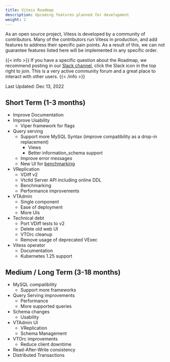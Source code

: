 ```yaml
---
title: Vitess Roadmap
description: Upcoming features planned for development
weight: 2
---
```


As an open source project, Vitess is developed by a community of contributors. Many of the contributors run Vitess in production, and add features to address their specific pain points. As a result of this, we can not guarantee features listed here will be implemented in any specific order.

{{< info >}}
If you have a specific question about the Roadmap, we recommend posting in our [Slack channel](https://vitess.slack.com), click the Slack icon in the top right to join. This is a very active community forum and a great place to interact with other users.
{{< /info >}}

Last Updated: Dec 13, 2022

## Short Term (1-3 months)

- Improve Documentation
- Improve Usability
  - Viper framework for flags
- Query serving
  - Support more MySQL Syntax (improve compatibility as a drop-in replacement)
    - Views
    - Better information_schema support
  - Improve error messages
  - New UI for [benchmarking](https://benchmark.vitess.io)
- VReplication
  - VDiff v2
  - Vtctld Server API including online DDL
  - Benchmarking
  - Performance improvements
- VTAdmin
  - Single component
  - Ease of deployment
  - More UIs
- Technical debt
  - Port VDiff tests to v2
  - Delete old web UI
  - VTOrc cleanup
  - Remove usage of deprecated VExec
- Vitess operator
  - Documentation
  - Kubernetes 1.25 support

## Medium / Long Term (3-18 months)

- MySQL compatibility
  - Support more frameworks
- Query Serving improvements
  - Performance
  - More supported queries
- Schema changes
  - Usability
- VTAdmin UI
  - VReplication
  - Schema Management
- VTOrc improvements
  - Reduce client downtime
- Read-After-Write consistency
- Distributed Transactions
